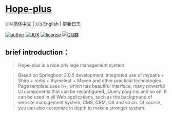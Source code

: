 <h1><a href="#">Hope-plus</a></h1>

🇨🇳[简体中文](./README.md) | 🇺🇸English | [更新日志](https://github.com/java-aodeng/hope-plus/commits/master)

[![author](https://img.shields.io/badge/author-%E4%BD%8E%E8%B0%83%E5%B0%8F%E7%86%8A%E7%8C%AB-blue.svg)](https://aodeng.cc)
[![JDK](https://img.shields.io/badge/JDK-1.8-orange.svg)](https://github.com/java-aodeng/hope-plus)
[![license](https://img.shields.io/badge/license-GPL--3.0-red.svg)](https://github.com/java-aodeng/hope-plus/blob/master/LICENSE)
[![QQ群](https://img.shields.io/badge/chat-%E4%BD%8E%E8%B0%83%E5%B0%8F%E7%86%8A%E7%8C%ABQQ%E7%BE%A4-yellow.svg)](https://jq.qq.com/?_wv=1027&k=574chhz)

## brief introduction：

>Hope-plus is a nice privilege management system

>Based on Springboot 2.0.5 development, integrated use of mybatis + Shiro + redis + thymeleaf + Maven and other practical technologies. Page template uses h+, which has beautiful interface, many powerful UI components that can be reconfigured, jQuery plug-ins and so on. It can be used in all Web applications, such as the background of website management system, CMS, CRM, OA and so on. Of course, you can also customize in depth to make a stronger system.
